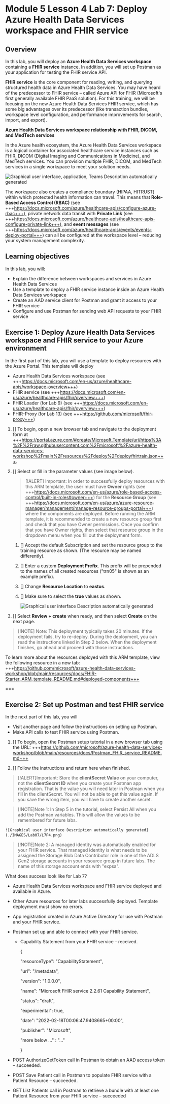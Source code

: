# Module 5 Lesson 4 Lab 7: Deploy Azure Health Data Services workspace and FHIR service

## Overview

In this lab, you will deploy an **Azure Health Data Services workspace** containing a **FHIR service** instance. In addition, you will set up Postman as your application for testing the FHIR service API.

**FHIR service** is the core component for reading, writing, and querying structured health data in Azure Health Data Services. You may have heard of the predecessor to FHIR service – called Azure API for FHIR (Microsoft's first generally available FHIR PaaS solution). For this training, we will be focusing on the new Azure Health Data Services FHIR service, which has some big advantages over its predecessor (like transaction bundles, workspace level configuration, and performance improvements for search, import, and export).

**Azure Health Data Services workspace relationship with FHIR, DICOM, and MedTech services**

In the Azure health ecosystem, the Azure Health Data Services workspace is a logical container for associated healthcare service instances such as FHIR, DICOM (Digital Imaging and Communications in Medicine), and MedTech services. You can provision multiple FHIR, DICOM, and MedTech services in a single workspace to meet your solution needs.

![Graphical user interface, application, Teams Description automatically generated](./IMAGES/Lab07/L7P1.png)

The workspace also creates a compliance boundary (HIPAA, HITRUST) within which protected health information can travel. This means that **Role-Based Access Control (RBAC)** (see +++https://docs.microsoft.com/azure/healthcare-apis/configure-azure-rbac+++), private network data transit with **Private Link** (see +++https://docs.microsoft.com/azure/healthcare-apis/healthcare-apis-configure-private-link+++), and **event messages** (see +++https://docs.microsoft.com/azure/healthcare-apis/events/events-deploy-portal+++) can all be configured at the workspace level – reducing your system management complexity.

## Learning objectives

In this lab, you will:

-   Explain the difference between workspaces and services in Azure Health Data Services
-   Use a template to deploy a FHIR service instance inside an Azure Health Data Services workspace
-   Create an AAD service client for Postman and grant it access to your FHIR service
-   Configure and use Postman for sending web API requests to your FHIR service

## Exercise 1: Deploy Azure Health Data Services workspace and FHIR service to your Azure environment

In the first part of this lab, you will use a template to deploy resources with the Azure Portal. This template will deploy
- Azure Health Data Services workspace (see +++https://docs.microsoft.com/en-us/azure/healthcare-apis/workspace-overview+++)
- FHIR service (see +++https://docs.microsoft.com/en-us/azure/healthcare-apis/fhir/overview+++)
- FHIR Loader (for Lab 9) (see +++https://docs.microsoft.com/en-us/azure/healthcare-apis/fhir/overview+++)
- FHIR-Proxy (for Lab 13) (see +++https://github.com/microsoft/fhir-proxy+++)

1. [] To begin, open a new browser tab and navigate to the deployment form at +++https://portal.azure.com/#create/Microsoft.Template/uri/https%3A%2F%2Fraw.githubusercontent.com%2Fmicrosoft%2Fazure-health-data-services-workshop%2Fmain%2Fresources%2Fdeploy%2Fdeployfhirtrain.json+++.

1. [] Select or fill in the parameter values (see image below).

    > [!ALERT] Important: In order to successfully deploy resources with this ARM template, the user must have **Owner** rights (see +++https://docs.microsoft.com/en-us/azure/role-based-access-control/built-in-roles#owner+++)  for the **Resource Group** (see +++https://docs.microsoft.com/en-us/azure/azure-resource-manager/management/manage-resource-groups-portal+++) where the components are deployed. Before running the ARM template, it is recommended to create a new resource group first and check that you have Owner permissions. Once you confirm that you have Owner rights, then select that resource group in the dropdown menu when you fill out the deployment form.

    1. [] Accept the default Subscription and set the resource group to the training resource as shown. (The resource may be named differently).

    1. [] Enter a custom **Deployment Prefix**. This prefix will be prepended to the names of all created resources ("trn05" is shown as an example prefix).

    1. [] Change **Resource Location** to **eastus**.

    1. [] Make sure to select the **true** values as shown.

        ![Graphical user interface Description automatically generated](./IMAGES/Lab07/L7P3.png)

1. [] Select **Review + create** when ready, and then select **Create** on the next page.

> [!NOTE] Note: This deployment typically takes 20 minutes. If the deployment fails, try to re-deploy. During the deployment, you can read the instructions linked in Step 2 below. When the deployment finishes, go ahead and proceed with those instructions.

To learn more about the resources deployed with this ARM template, view the following resource in a new tab: +++https://github.com/microsoft/azure-health-data-services-workshop/blob/main/resources/docs/FHIR-Starter_ARM_template_README.md#deployed-components+++

===

## Exercise 2: Set up Postman and test FHIR service

In the next part of this lab, you will

-   Visit another page and follow the instructions on setting up Postman.
-   Make API calls to test FHIR service using Postman.

1. [] To begin, open the Postman setup tutorial in a new browser tab using the URL: +++https://github.com/microsoft/azure-health-data-services-workshop/blob/main/resources/docs/Postman_FHIR_service_README.md+++

1. [] Follow the instructions and return here when finished.

> [!ALERT]Important: Store the **clientSecret Value** on your computer, not the **clientSecret ID** when you create your Postman app registration. That is the value you will need later in Postman when you fill in the clientSecret. You will not be able to get this value again. If you save the wrong item, you will have to create another secret.

> [!NOTE]Note 1: In Step 5 in the tutorial, select Persist All when you add the Postman variables. This will allow the values to be remembered for future labs.

    ![Graphical user interface Description automatically generated](./IMAGES/Lab07/L7P4.png)

> [!NOTE]Note 2: A managed identity was automatically enabled for your FHIR service. That managed identity is what needs to be assigned the Storage Blob Data Contributor role in one of the ADLS Gen2 storage accounts in your resource group in future labs. The name of this storage account ends with "expsa".

What does success look like for Lab 7?

-   Azure Health Data Services workspace and FHIR service deployed and available in Azure.
-   Other Azure resources for later labs successfully deployed. Template deployment must show no errors.
-   App registration created in Azure Active Directory for use with Postman and your FHIR service.
-   Postman set up and able to connect with your FHIR service.
    -   Capability Statement from your FHIR service – received.

        {

        "resourceType": "CapabilityStatement",

        "url": "/metadata",

        "version": "1.0.0.0",

        "name": "Microsoft FHIR service 2.2.61 Capability Statement",

        "status": "draft",

        "experimental": true,

        "date": "2022-02-18T00:06:47.9408665+00:00",

        "publisher": "Microsoft",

        "more below ..." : "..."

        }

-   POST AuthorizeGetToken call in Postman to obtain an AAD access token – succeeded.
-   POST Save Patient call in Postman to populate FHIR service with a Patient Resource – succeeded.
-   GET List Patients call in Postman to retrieve a bundle with at least one Patient Resource from your FHIR service – succeeded
